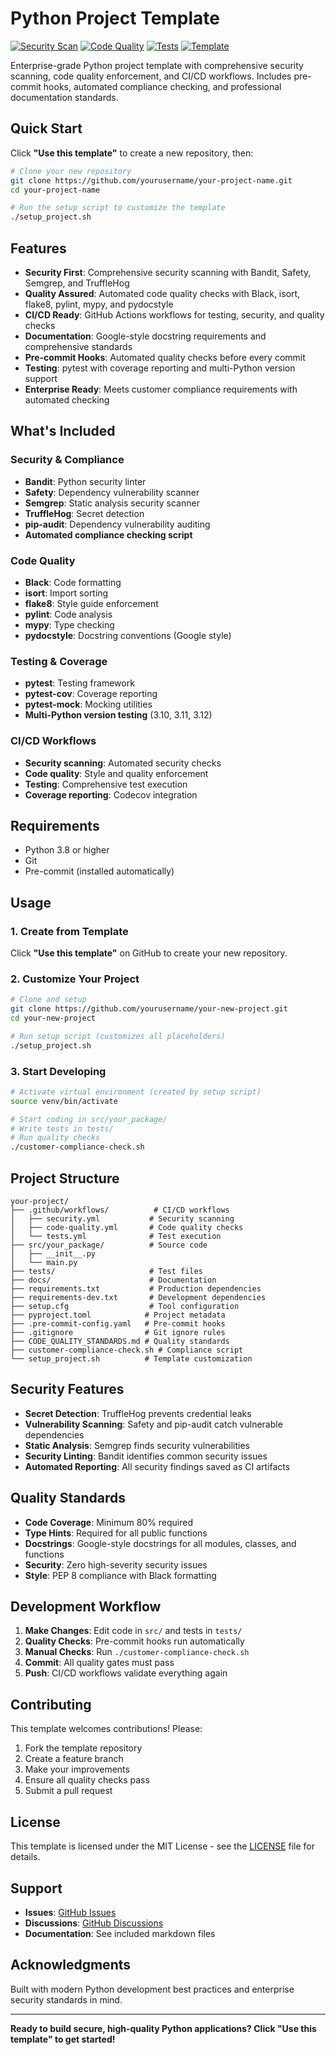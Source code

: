 # Python Project Template

[![Security Scan](https://github.com/rekidderjr/python-project-template/workflows/Security%20Scan/badge.svg)](https://github.com/rekidderjr/python-project-template/actions)
[![Code Quality](https://github.com/rekidderjr/python-project-template/workflows/Code%20Quality/badge.svg)](https://github.com/rekidderjr/python-project-template/actions)
[![Tests](https://github.com/rekidderjr/python-project-template/workflows/Tests/badge.svg)](https://github.com/rekidderjr/python-project-template/actions)
[![Template](https://img.shields.io/badge/template-python-blue.svg)](https://github.com/rekidderjr/python-project-template/generate)

Enterprise-grade Python project template with comprehensive security scanning, code quality enforcement, and CI/CD workflows. Includes pre-commit hooks, automated compliance checking, and professional documentation standards.

## Quick Start

Click **"Use this template"** to create a new repository, then:

```bash
# Clone your new repository
git clone https://github.com/yourusername/your-project-name.git
cd your-project-name

# Run the setup script to customize the template
./setup_project.sh
```

## Features

- **Security First**: Comprehensive security scanning with Bandit, Safety, Semgrep, and TruffleHog
- **Quality Assured**: Automated code quality checks with Black, isort, flake8, pylint, mypy, and pydocstyle
- **CI/CD Ready**: GitHub Actions workflows for testing, security, and quality checks
- **Documentation**: Google-style docstring requirements and comprehensive standards
- **Pre-commit Hooks**: Automated quality checks before every commit
- **Testing**: pytest with coverage reporting and multi-Python version support
- **Enterprise Ready**: Meets customer compliance requirements with automated checking

## What's Included

### Security & Compliance
- **Bandit**: Python security linter
- **Safety**: Dependency vulnerability scanner
- **Semgrep**: Static analysis security scanner
- **TruffleHog**: Secret detection
- **pip-audit**: Dependency vulnerability auditing
- **Automated compliance checking script**

### Code Quality
- **Black**: Code formatting
- **isort**: Import sorting
- **flake8**: Style guide enforcement
- **pylint**: Code analysis
- **mypy**: Type checking
- **pydocstyle**: Docstring conventions (Google style)

### Testing & Coverage
- **pytest**: Testing framework
- **pytest-cov**: Coverage reporting
- **pytest-mock**: Mocking utilities
- **Multi-Python version testing** (3.10, 3.11, 3.12)

### CI/CD Workflows
- **Security scanning**: Automated security checks
- **Code quality**: Style and quality enforcement
- **Testing**: Comprehensive test execution
- **Coverage reporting**: Codecov integration

## Requirements

- Python 3.8 or higher
- Git
- Pre-commit (installed automatically)

## Usage

### 1. Create from Template
Click **"Use this template"** on GitHub to create your new repository.

### 2. Customize Your Project
```bash
# Clone and setup
git clone https://github.com/yourusername/your-new-project.git
cd your-new-project

# Run setup script (customizes all placeholders)
./setup_project.sh
```

### 3. Start Developing
```bash
# Activate virtual environment (created by setup script)
source venv/bin/activate

# Start coding in src/your_package/
# Write tests in tests/
# Run quality checks
./customer-compliance-check.sh
```

## Project Structure

```
your-project/
├── .github/workflows/          # CI/CD workflows
│   ├── security.yml           # Security scanning
│   ├── code-quality.yml       # Code quality checks
│   └── tests.yml              # Test execution
├── src/your_package/          # Source code
│   ├── __init__.py
│   └── main.py
├── tests/                     # Test files
├── docs/                      # Documentation
├── requirements.txt           # Production dependencies
├── requirements-dev.txt       # Development dependencies
├── setup.cfg                  # Tool configuration
├── pyproject.toml            # Project metadata
├── .pre-commit-config.yaml   # Pre-commit hooks
├── .gitignore                # Git ignore rules
├── CODE_QUALITY_STANDARDS.md # Quality standards
├── customer-compliance-check.sh # Compliance script
└── setup_project.sh          # Template customization
```

## Security Features

- **Secret Detection**: TruffleHog prevents credential leaks
- **Vulnerability Scanning**: Safety and pip-audit catch vulnerable dependencies
- **Static Analysis**: Semgrep finds security vulnerabilities
- **Security Linting**: Bandit identifies common security issues
- **Automated Reporting**: All security findings saved as CI artifacts

## Quality Standards

- **Code Coverage**: Minimum 80% required
- **Type Hints**: Required for all public functions
- **Docstrings**: Google-style docstrings for all modules, classes, and functions
- **Security**: Zero high-severity security issues
- **Style**: PEP 8 compliance with Black formatting

## Development Workflow

1. **Make Changes**: Edit code in `src/` and tests in `tests/`
2. **Quality Checks**: Pre-commit hooks run automatically
3. **Manual Checks**: Run `./customer-compliance-check.sh`
4. **Commit**: All quality gates must pass
5. **Push**: CI/CD workflows validate everything again

## Contributing

This template welcomes contributions! Please:

1. Fork the template repository
2. Create a feature branch
3. Make your improvements
4. Ensure all quality checks pass
5. Submit a pull request

## License

This template is licensed under the MIT License - see the [LICENSE](LICENSE) file for details.

## Support

- **Issues**: [GitHub Issues](https://github.com/rekidderjr/python-project-template/issues)
- **Discussions**: [GitHub Discussions](https://github.com/rekidderjr/python-project-template/discussions)
- **Documentation**: See included markdown files

## Acknowledgments

Built with modern Python development best practices and enterprise security standards in mind.

---

**Ready to build secure, high-quality Python applications? Click "Use this template" to get started!**